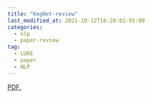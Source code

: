 ```yaml
---
title: "KegNet-review"
last_modified_at: 2021-10-12T16:20:02-05:00
categories:
  - nlp
  - paper-review
tag:
  - LUKE
  - paper
  - NLP
---
```


<a href="//baektree.github.io/assets/pdf/LUKE paper.pdf" target="_blank">PDF.</a>
